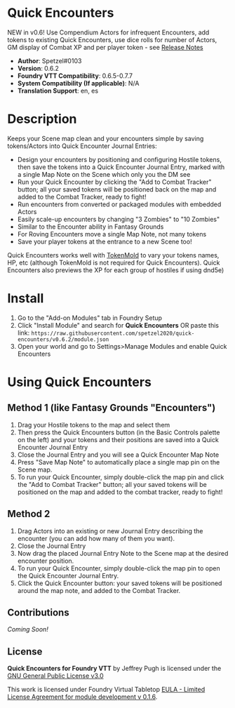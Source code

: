 # Quick Encounters
NEW in v0.6! Use Compendium Actors for infrequent Encounters, add tokens to existing Quick Encounters, use dice rolls for number of Actors, GM display of Combat XP and per player token - see [Release Notes](https://github.com/opus1217/quick-encounters/blob/v0.6.2/CHANGELOG.md#changelog)
* **Author**: Spetzel#0103
* **Version**: 0.6.2
* **Foundry VTT Compatibility**: 0.6.5-0.7.7
* **System Compatibility (If applicable)**: N/A
* **Translation Support**: en, es


# Description
Keeps your Scene map clean and your encounters simple by saving tokens/Actors into Quick Encounter Journal Entries:
* Design your encounters by positioning and configuring Hostile tokens, then save the tokens into a Quick Encounter Journal Entry, marked with a single Map Note on the Scene which only you the DM see
* Run your Quick Encounter by clicking the "Add to Combat Tracker" button; all your saved tokens will be positioned back on the map and added to the Combat Tracker, ready to fight!
* Run encounters from converted or packaged modules with embedded Actors
* Easily scale-up encounters by changing "3 Zombies" to "10 Zombies"
* Similar to the Encounter ability in Fantasy Grounds
* For Roving Encounters move a single Map Note, not many tokens
* Save your player tokens at the entrance to a new Scene too!

Quick Encounters works well with [TokenMold](https://github.com/Moerill/token-mold#token-mold) to vary your tokens names, HP, etc (although TokenMold is not required for Quick Encounters). Quick Encounters also previews the XP for each group of hostiles if using dnd5e)

# Install
1. Go to the "Add-on Modules" tab in Foundry Setup
2. Click "Install Module" and search for **Quick Encounters** OR paste this link: `https://raw.githubusercontent.com/spetzel2020/quick-encounters/v0.6.2/module.json`
3. Open your world and go to Settings>Manage Modules and enable Quick Encounters

# Using Quick Encounters
## Method 1 (like Fantasy Grounds "Encounters")
1. Drag your Hostile tokens to the map and select them
2. Then press the Quick Encounters button (in the Basic Controls palette on the left) and your tokens and their positions are saved into a Quick Encounter Journal Entry
3. Close the Journal Entry and you will see a Quick Encounter Map Note
4. Press "Save Map Note" to automatically place a single map pin on the Scene map.
5. To run your Quick Encounter, simply double-click the map pin and click the "Add to Combat Tracker" button; all your saved tokens will be positioned on the map and added to the combat tracker, ready to fight!

## Method 2
1. Drag Actors into an existing or new Journal Entry describing the encounter (you can add how many of them you want).
2. Close the Journal Entry
3. Now drag the placed Journal Entry Note to the Scene map at the desired encounter position.
4. To run your Quick Encounter, simply double-click the map pin to open the Quick Encounter Journal Entry.
5. Click the Quick Encounter button: your saved tokens will be positioned around the map note, and added to the Combat Tracker.

## Contributions
*Coming Soon!*

## License
**Quick Encounters for Foundry VTT** by Jeffrey Pugh is licensed under the [GNU General Public License v3.0](https://github.com/spetzel2020/quick-encounters/blob/master/LICENSE)

This work is licensed under Foundry Virtual Tabletop [EULA - Limited License Agreement for module development v 0.1.6](http://foundryvtt.com/pages/license.html).
